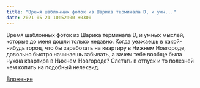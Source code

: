 ```yaml
---
title: "Время шаблонных фоток из Шарика терминала D, и умн..."
date: 2021-05-21 10:52:00 +0300
---
```


Время шаблонных фоток из Шарика терминала D, и умных мыслей, которые до меня дошли только недавно.
Когда уезжаешь в какой-нибудь город, что бы заработать на квартиру в Нижнем Новгороде, довольно быстро начинаешь забывать, а зачем тебе вообще была нужна квартира в Нижнем Новгороде? Слетать в отпуск и то полезней чем копить на подобный нелеквид.

[Вложение](/assets/vk_photos/2/nUndFJB8XzE.jpg)
